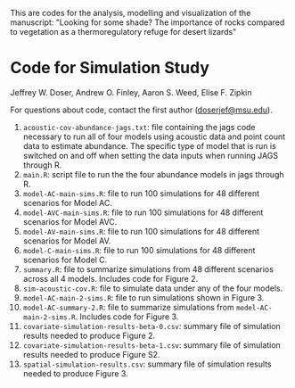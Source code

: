 This are codes for the analysis, modelling and visualization of the manuscript: "Looking  for some shade? The importance of rocks compared to vegetation as a thermoregulatory refuge for desert lizards" 

# Code for Simulation Study

Jeffrey W. Doser, Andrew O. Finley, Aaron S. Weed, Elise F. Zipkin 

For questions about code, contact the first author (doserjef@msu.edu).

1. `acoustic-cov-abundance-jags.txt`: file containing the jags code necessary to run all of four models using acoustic data and point count data to estimate abundance. The specific type of model that is run is switched on and off when setting the data inputs when running JAGS through R. 
2. `main.R`: script file to run the the four abundance models in jags through R. 
3. `model-AC-main-sims.R`: file to run 100 simulations for 48 different scenarios for Model AC. 
4. `model-AVC-main-sims.R`: file to run 100 simulations for 48 different scenarios for Model AVC.
5. `model-AV-main-sims.R`: file to run 100 simulations for 48 different scenarios for Model AV.
6. `model-C-main-sims.R`: file to run 100 simulations for 48 different scenarios for Model C. 
7. `summary.R`: file to summarize simulations from 48 different scenarios across all 4 models. Includes code for Figure 2. 
8. `sim-acoustic-cov.R`: file to simulate data under any of the four models. 
9. `model-AC-main-2-sims.R`: file to run simulations shown in Figure 3. 
10. `model-AC-summary-2.R`: file to summarize simulations from `model-AC-main-2-sims.R`. Includes code for Figure 3.
11. `covariate-simulation-results-beta-0.csv`: summary file of simulation results needed to produce Figure 2.
12. `covariate-simulation-results-beta-1.csv`: summary file of simulation results needed to produce Figure S2.
13. `spatial-simulation-results.csv`: summary file of simulation results needed to produce Figure 3.
